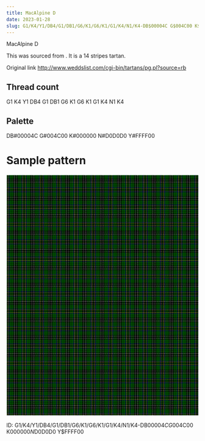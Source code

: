 ```yaml
---
title: MacAlpine D
date: 2023-01-28
slug: G1/K4/Y1/DB4/G1/DB1/G6/K1/G6/K1/G1/K4/N1/K4-DB$00004C G$004C00 K$000000 N$D0D0D0 Y$FFFF00
---
```

MacAlpine D

This was sourced from <no value>.  It is a 14 stripes tartan.

Original link http://www.weddslist.com/cgi-bin/tartans/pg.pl?source=rb

## Thread count
G1 K4 Y1 DB4 G1 DB1 G6 K1 G6 K1 G1 K4 N1 K4

## Palette
DB#00004C G#004C00 K#000000 N#D0D0D0 Y#FFFF00

# Sample pattern

![Tartan detail](tartan.png "G1 K4 Y1 DB4 G1 DB1 G6 K1 G6 K1 G1 K4 N1 K4 tartan")

ID: G1/K4/Y1/DB4/G1/DB1/G6/K1/G6/K1/G1/K4/N1/K4-DB$00004C G$004C00 K$000000 N$D0D0D0 Y$FFFF00